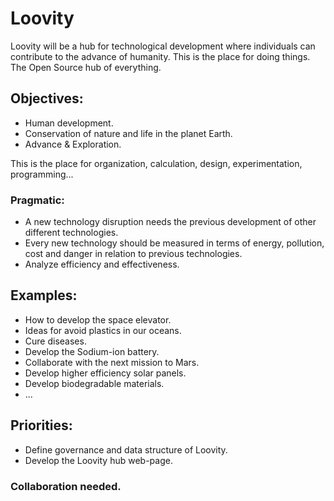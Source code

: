 # Loovity
 

Loovity will be a hub for technological development where individuals can contribute to the advance of humanity. 
This is the place for doing things. The Open Source hub of everything.

## Objectives:
* Human development.
* Conservation of nature and life in the planet Earth.
* Advance & Exploration.

This is the place for organization, calculation, design, experimentation, programming...

### Pragmatic:
* A new technology disruption needs the previous development of other different technologies.
* Every new technology should be measured in terms of energy, pollution, cost and danger in relation to previous technologies.
* Analyze efficiency and effectiveness.

## Examples:
* How to develop the space elevator.
* Ideas for avoid plastics in our oceans.
* Cure diseases.
* Develop the Sodium-ion battery.
* Collaborate with the next mission to Mars.
* Develop higher efficiency solar panels.
* Develop biodegradable materials.
* ...


## Priorities:
* Define governance and data structure of Loovity.
* Develop the Loovity hub web-page.

### Collaboration needed.
